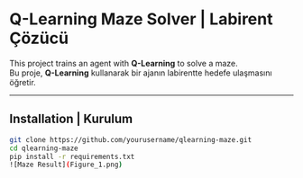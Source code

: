 #  Q-Learning Maze Solver | Labirent Çözücü

This project trains an agent with **Q-Learning** to solve a maze.  
Bu proje, **Q-Learning** kullanarak bir ajanın labirentte hedefe ulaşmasını öğretir.

---

##  Installation | Kurulum
```bash
git clone https://github.com/yourusername/qlearning-maze.git
cd qlearning-maze
pip install -r requirements.txt
![Maze Result](Figure_1.png)

